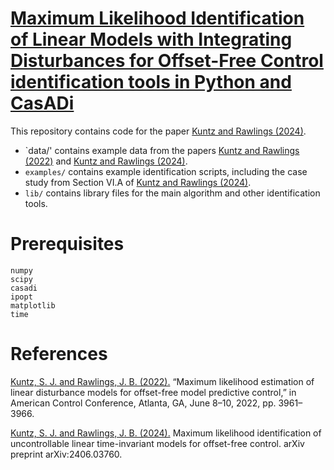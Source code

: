 # [Maximum Likelihood Identification of Linear Models with Integrating Disturbances for Offset-Free Control identification tools in Python and CasADi](https://arxiv.org/pdf/2406.03760)

This repository contains code for the paper [Kuntz and Rawlings (2024)](https://arxiv.org/pdf/2406.03760). 

- `data/' contains example data from the papers [Kuntz and Rawlings (2022)](https://ieeexplore.ieee.org/abstract/document/9867344) and [Kuntz and Rawlings (2024)](https://arxiv.org/pdf/2406.03760). 
- `examples/` contains example identification scripts, including the case study from Section VI.A of [Kuntz and Rawlings (2024)](https://arxiv.org/pdf/2406.03760). 
- `lib/` contains library files for the main algorithm and other identification tools.

# Prerequisites

```
numpy
scipy
casadi
ipopt
matplotlib
time
```

# References

[Kuntz, S. J. and Rawlings, J. B. (2022).](https://ieeexplore.ieee.org/abstract/document/9867344) “Maximum likelihood estimation of linear disturbance models for offset-free model predictive control,” in American Control Conference, Atlanta, GA, June 8–10, 2022, pp. 3961– 3966.

[Kuntz, S. J. and Rawlings, J. B. (2024).](https://arxiv.org/pdf/2406.03760) Maximum likelihood identification of uncontrollable linear time-invariant models for offset-free control. arXiv preprint arXiv:2406.03760.